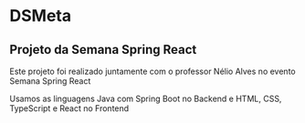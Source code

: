 # DSMeta

## Projeto da Semana Spring React
<p>Este projeto foi realizado juntamente com o professor Nélio Alves no evento Semana Spring React</p>

<p>Usamos as linguagens Java com Spring Boot no Backend e HTML, CSS, TypeScript e React no Frontend</p>
